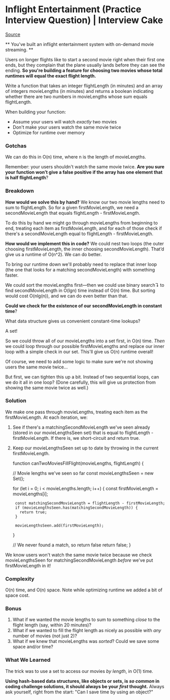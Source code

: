 # Inflight Entertainment (Practice Interview Question) | Interview Cake

[Source](https://www.interviewcake.com/question/javascript/inflight-entertainment?course=fc1&section=hashing-and-hash-tables "Permalink to Inflight Entertainment (Practice Interview Question) | Interview Cake")

** You've built an inflight entertainment system with on-demand movie streaming. **

 Users on longer flights like to start a second movie right when their first one ends, but they complain that the plane usually lands before they can see the ending. **So you're building a feature for choosing two movies whose total runtimes will equal the exact flight length.**

 Write a function that takes an integer flightLength (in minutes) and an array of integers movieLengths (in minutes) and returns a boolean indicating whether there are two numbers in movieLengths whose sum equals flightLength. 

 When building your function: 

* Assume your users will watch *exactly* two movies
* Don't make your users watch the same movie twice
* Optimize for runtime over memory

### Gotchas

 We can do this in O(n) time, where n is the length of movieLengths. 

 Remember: your users shouldn't watch the same movie twice. **Are you sure your function won’t give a false positive if the array has one element that is half flightLength**? 

### Breakdown

**How would we solve this by hand?** We know our two movie lengths need to sum to flightLength. So for a given firstMovieLength, we need a secondMovieLength that equals flightLength - firstMovieLength. 

 To do this by hand we might go through movieLengths from beginning to end, treating each item as firstMovieLength, and for each of those check if there's a secondMovieLength equal to flightLength - firstMovieLength. 

**How would we implement this in code?** We could nest two loops (the outer choosing firstMovieLength, the inner choosing secondMovieLength). That’d give us a runtime of O(n^2). We can do better. 

 To bring our runtime down we'll probably need to replace that inner loop (the one that looks for a matching secondMovieLength) with something faster. 

 We could sort the movieLengths first—then we could use binary search↴ to find secondMovieLength in O(lgn) time instead of O(n) time. But sorting would cost O(nlg(n)), and we can do even better than that. 

**Could we check for the existence of our secondMovieLength in constant time**? 

 What data structure gives us convenient constant-time lookups? 

A set! 

 So we could throw all of our movieLengths into a set first, in O(n) time. *Then* we could loop through our possible firstMovieLengths and replace our inner loop with a simple check in our set. This'll give us O(n) runtime overall! 

 Of course, we need to add some logic to make sure we're not showing users the same movie twice... 

 But first, we can tighten this up a bit. Instead of two sequential loops, can we do it all in one loop? (Done carefully, this will give us protection from showing the same movie twice as well.) 

### Solution

 We make one pass through movieLengths, treating each item as the firstMovieLength. At each iteration, we: 

1. See if there's a matchingSecondMovieLength we've seen already (stored in our movieLengthsSeen set) that is equal to flightLength - firstMovieLength. If there is, we short-circuit and return true.
2. Keep our movieLengthsSeen set up to date by throwing in the current firstMovieLength.

      function canTwoMoviesFillFlight(movieLengths, flightLength) {

      // Movie lengths we've seen so far
      const movieLengthsSeen = new Set();

      for (let i = 0; i < movieLengths.length; i++) {
        const firstMovieLength = movieLengths[i];

        const matchingSecondMovieLength = flightLength - firstMovieLength;
        if (movieLengthsSeen.has(matchingSecondMovieLength)) {
          return true;
        }

        movieLengthsSeen.add(firstMovieLength);
      }

      // We never found a match, so return false
      return false;
    }

 We know users won't watch the same movie twice because we check movieLengthsSeen for matchingSecondMovieLength *before* we've put firstMovieLength in it! 

### Complexity

O(n) time, and O(n) space. Note while optimizing runtime we added a bit of space cost. 

### Bonus

1. What if we wanted the movie lengths to sum to something *close* to the flight length (say, within 20 minutes)?
2. What if we wanted to fill the flight length as nicely as possible with *any* number of movies (not just 2)?
3. What if we knew that movieLengths was *sorted*? Could we save some space and/or time?

### What We Learned

 The trick was to use a set to access our movies *by length*, in O(1) time. 

**Using hash-based data structures, like objects or sets, is *so common* in coding challenge solutions, it should always be your *first* thought.** Always ask yourself, right from the start: "Can I save time by using an object?"